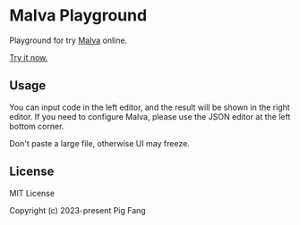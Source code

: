 # Malva Playground

Playground for try [Malva](https://github.com/g-plane/malva) online.

[Try it now.](http://raffia-play.vercel.app/)

## Usage

You can input code in the left editor, and the result will be shown in the right editor.
If you need to configure Malva, please use the JSON editor at the left bottom corner.

Don't paste a large file, otherwise UI may freeze.

## License

MIT License

Copyright (c) 2023-present Pig Fang
